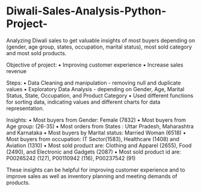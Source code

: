 # Diwali-Sales-Analysis-Python-Project-
Analyzing Diwali sales to get valuable insights of most buyers depending on (gender, age group, states, occupation, marital status), most sold category and most sold products.

Objective of project:
▪ Improving customer experience
▪ Increase sales revenue

Steps:
▪ Data Cleaning and manipulation - removing null and duplicate values
▪ Exploratory Data Analysis - depending on Gender, Age, Marital Status, State, Occupation, and Product Category
▪ Used different functions for sorting data, indicating values and different charts for data representation.

Insights:
▪ Most buyers from Gender: Female (7832)
▪ Most buyers from Age group: (26-35)
▪ Most orders from States : Uttar Pradesh, Maharashtra and Karnataka
▪ Most buyers by Marital status: Married Woman (6518)
▪ Most buyers from occupation: IT Sector(1583), Healthcare (1408) and Aviation (1310)
▪ Most sold product are: Clothing and Apparel (2655), Food (2490), and Electronic and Gadgets (2087)
▪ Most sold product id are: P00265242 (127), P00110942 (116), P00237542 (91)

These insights can be helpful for improving customer experience and to improve sales as well as inventory planning and meeting demands of products.
